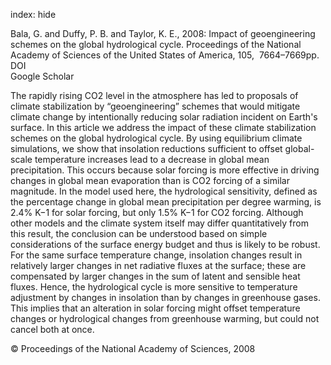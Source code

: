 index: hide

<div class="Citation">

  <div class="Citation-body">
    <div class="Citation-text">Bala, G. and Duffy, P. B. and Taylor, K. E., 2008: Impact of geoengineering schemes on the global hydrological cycle. <span class="Article-journal">Proceedings of the National Academy of Sciences of the United States of America, </span><span class="Article-volume">105, </span> 7664–7669pp.</div>
    <div class="Citation-links">
      <div class="CitationLink" data-href="https://doi.org/10.1073/pnas.0711648105">
        <div class="CitationLink-icon CitationLink-Doi"></div>
        <div class="CitationLink-text">DOI</div>
      </div>
      <div class="CitationLink" data-href="https://scholar.google.com/scholar?q=10.1073/pnas.0711648105">
        <div class="CitationLink-icon CitationLink-Scholar"></div>
        <div class="CitationLink-text">Google Scholar</div>
      </div>
    </div>
  </div>
</div>

The rapidly rising CO2 level in the atmosphere has led to proposals of climate stabilization by “geoengineering” schemes that would mitigate climate change by intentionally reducing solar radiation incident on Earth's surface. In this article we address the impact of these climate stabilization schemes on the global hydrological cycle. By using equilibrium climate simulations, we show that insolation reductions sufficient to offset global-scale temperature increases lead to a decrease in global mean precipitation. This occurs because solar forcing is more effective in driving changes in global mean evaporation than is CO2 forcing of a similar magnitude. In the model used here, the hydrological sensitivity, defined as the percentage change in global mean precipitation per degree warming, is 2.4% K−1 for solar forcing, but only 1.5% K−1 for CO2 forcing. Although other models and the climate system itself may differ quantitatively from this result, the conclusion can be understood based on simple considerations of the surface energy budget and thus is likely to be robust. For the same surface temperature change, insolation changes result in relatively larger changes in net radiative fluxes at the surface; these are compensated by larger changes in the sum of latent and sensible heat fluxes. Hence, the hydrological cycle is more sensitive to temperature adjustment by changes in insolation than by changes in greenhouse gases. This implies that an alteration in solar forcing might offset temperature changes or hydrological changes from greenhouse warming, but could not cancel both at once.

<div class="Citation-copy">
&copy; Proceedings of the National Academy of Sciences, 2008
</div>